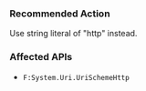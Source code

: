 ### Recommended Action
Use string literal of "http" instead.

### Affected APIs
* `F:System.Uri.UriSchemeHttp`
